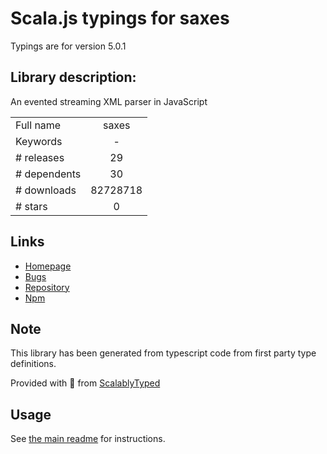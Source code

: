 
# Scala.js typings for saxes

Typings are for version 5.0.1

## Library description:
An evented streaming XML parser in JavaScript

|                    |                 |
| ------------------ | :-------------: |
| Full name          | saxes |
| Keywords           | - |
| # releases         | 29 |
| # dependents       | 30 |
| # downloads        | 82728718 |
| # stars            | 0 |

## Links
- [Homepage](https://github.com/lddubeau/saxes#readme)
- [Bugs](https://github.com/lddubeau/saxes/issues)
- [Repository](https://github.com/lddubeau/saxes)
- [Npm](https://www.npmjs.com/package/saxes)
    


## Note
This library has been generated from typescript code from first party type definitions.

Provided with :purple_heart: from [ScalablyTyped](https://github.com/oyvindberg/ScalablyTyped)

## Usage
See [the main readme](../../readme.md) for instructions.


